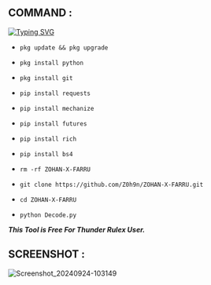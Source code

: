 ## COMMAND :

[![Typing SVG](https://readme-typing-svg.demolab.com?font=Fira+Code&pause=1000&color=FF2C10&background=31FF9400&width=435&lines=Decoding+Tool+Made+By+Zohan+Enjoy+Guys%F0%9F%A4%9F)](https://git.io/typing-svg)

* `pkg update && pkg upgrade`

* `pkg install python`

* `pkg install git`

* `pip install requests`

* `pip install mechanize`

* `pip install futures`

* `pip install rich`

* `pip install bs4`

* `rm -rf ZOHAN-X-FARRU`

* `git clone https://github.com/Z0h9n/ZOHAN-X-FARRU.git`

* `cd ZOHAN-X-FARRU`

* `python Decode.py`


___This Tool is Free For Thunder Rulex User.___</br>

## SCREENSHOT :

![Screenshot_20240924-103149](https://github.com/user-attachments/assets/4673d763-7cc2-44f1-beaf-5bf1213fa55c)
